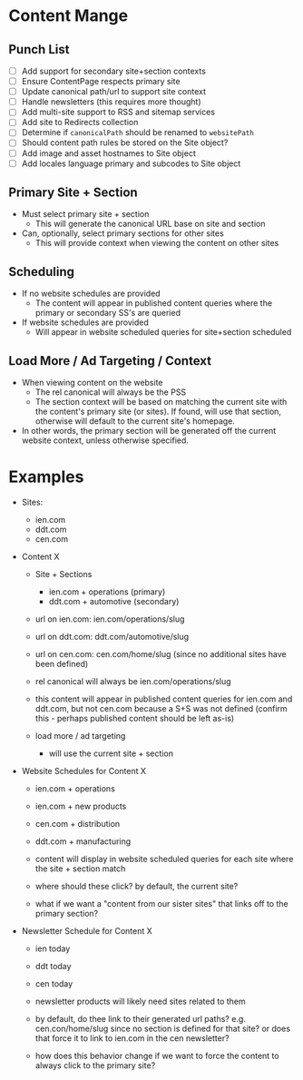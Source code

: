 # Content Mange

## Punch List
- [ ] Add support for secondary site+section contexts
- [ ] Ensure ContentPage respects primary site
- [ ] Update canonical path/url to support site context
- [ ] Handle newsletters (this requires more thought)
- [ ] Add multi-site support to RSS and sitemap services
- [ ] Add site to Redirects collection
- [ ] Determine if `canonicalPath` should be renamed to `websitePath`
- [ ] Should content path rules be stored on the Site object?
- [ ] Add image and asset hostnames to Site object
- [ ] Add locales language primary and subcodes to Site object

## Primary Site + Section
- Must select primary site + section
  - This will generate the canonical URL base on site and section
- Can, optionally, select primary sections for other sites
  - This will provide context when viewing the content on other sites

## Scheduling
- If no website schedules are provided
  - The content will appear in published content queries where the primary or secondary SS's are queried
- If website schedules are provided
  -  Will appear in website scheduled queries for site+section scheduled

## Load More / Ad Targeting / Context
- When viewing content on the website
  - The rel canonical will always be the PSS
  - The section context will be based on matching the current site with the content's primary site (or sites). If found, will use that section, otherwise will default to the current site's homepage.
- In other words, the primary section will be generated off the current website context, unless otherwise specified.


# Examples
- Sites:
  - ien.com
  - ddt.com
  - cen.com

- Content X
  - Site + Sections
    - ien.com + operations (primary)
    - ddt.com + automotive (secondary)

  - url on ien.com: ien.com/operations/slug
  - url on ddt.com: ddt.com/automotive/slug
  - url on cen.com: cen.com/home/slug (since no additional sites have been defined)
  - rel canonical will always be ien.com/operations/slug

  - this content will appear in published content queries for ien.com and ddt.com, but not cen.com because a S+S was not defined (confirm this - perhaps published content should be left as-is)

  - load more / ad targeting
    - will use the current site + section

- Website Schedules for Content X
  - ien.com + operations
  - ien.com + new products
  - cen.com + distribution
  - ddt.com + manufacturing

  - content will display in website scheduled queries for each site where the site + section match
  - where should these click? by default, the current site?
  - what if we want a "content from our sister sites" that links off to the primary section?

- Newsletter Schedule for Content X
  - ien today
  - ddt today
  - cen today

  - newsletter products will likely need sites related to them

  - by default, do thee link to their generated url paths? e.g. cen.con/home/slug since no section is defined for that site? or does that force it to link to ien.com in the cen newsletter?

  - how does this behavior change if we want to force the content to always click to the primary site?
